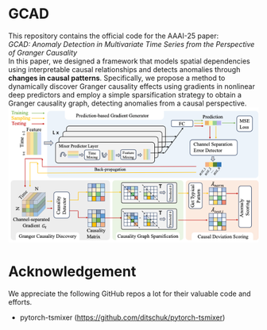 # GCAD 
This repository contains the official code for the AAAI-25 paper: <br>
*GCAD: Anomaly Detection in Multivariate Time Series from the Perspective of Granger Causality* <br>
In this paper, we designed a framework that models spatial dependencies using interpretable causal relationships and detects anomalies through **changes in causal patterns**. Specifically, we propose a method to dynamically discover Granger causality effects using gradients in nonlinear deep predictors and employ a simple sparsification strategy to obtain a Granger causality graph, detecting anomalies from a causal perspective.
![image](https://github.com/Tc99m/GCAD/blob/master/img/model.png)
# Acknowledgement
We appreciate the following GitHub repos a lot for their valuable code and efforts.
- pytorch-tsmixer (https://github.com/ditschuk/pytorch-tsmixer)
